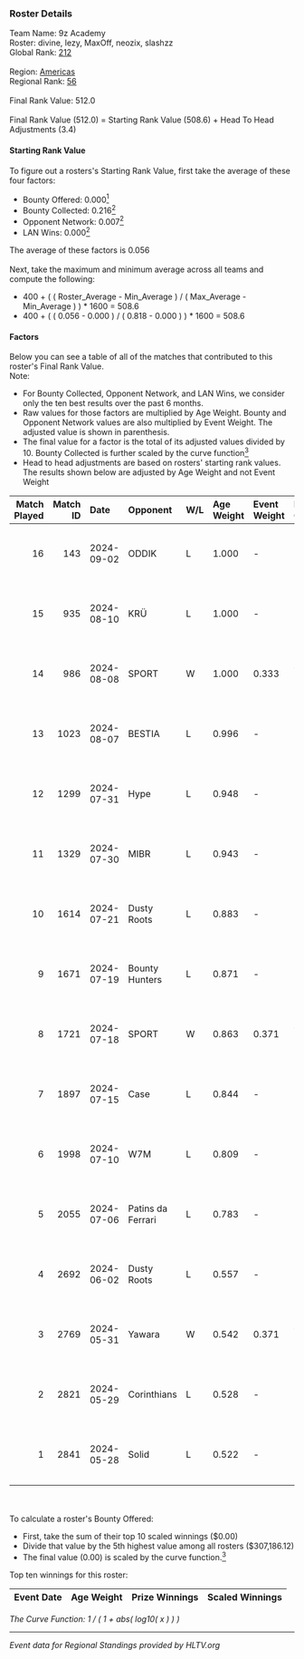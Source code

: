 ### Roster Details<br />
Team Name: 9z Academy<br />
Roster: divine, lezy, MaxOff, neozix, slashzz<br />
Global Rank: [212](../../standings_global_2024_09_07.md)<br />
<br />
Region: [Americas]( ../../standings_americas_2024_09_07.md)<br />
Regional Rank: [56]( ../../standings_americas_2024_09_07.md)<br />
<br />
Final Rank Value:  512.0<br />
<br />
Final Rank Value (512.0) = Starting Rank Value (508.6) + Head To Head Adjustments (3.4)<br />

#### Starting Rank Value<br />
To figure out a rosters's Starting Rank Value, first take the average of these four factors:<br />
- Bounty Offered: 0.000[<sup>1</sup>](#table2)
- Bounty Collected: 0.216[<sup>2</sup>](#table1)
- Opponent Network: 0.007[<sup>2</sup>](#table1)
- LAN Wins: 0.000[<sup>2</sup>](#table1)

The average of these factors is 0.056<br />
<br />
Next, take the maximum and minimum average across all teams and compute the following:<br />
- 400 + ( ( Roster_Average - Min_Average ) / ( Max_Average - Min_Average ) ) * 1600 = 508.6
- 400 + ( ( 0.056 - 0.000 ) / ( 0.818 - 0.000 ) ) * 1600 = 508.6


#### Factors<br />
Below you can see a table of all of the matches that contributed to this roster's Final Rank Value.<br />
Note:<br />

- For Bounty Collected, Opponent Network, and LAN Wins, we consider only the ten best results over the past 6 months.
- Raw values for those factors are multiplied by Age Weight. Bounty and Opponent Network values are also multiplied by Event Weight. The adjusted value is shown in parenthesis.
- The final value for a factor is the total of its adjusted values divided by 10. Bounty Collected is further scaled by the curve function[<sup>3</sup>](#curveFunction)
- Head to head adjustments are based on rosters' starting rank values. The results shown below are adjusted by Age Weight and not Event Weight
<span id="table1"></span><br />


| Match Played | Match ID | Date       | Opponent          | W/L | Age Weight | Event Weight | Bounty Collected | Opponent Network | LAN Wins  | H2H Adj. | Roster                                |
| -: | -: | :- | :- | :- | :- | :- | :- | :- | :- | -: | :- |
|           16 |      143 | 2024-09-02 | ODDIK             | L   | 1.000      | -            | -                | -                | -         |    -1.25 | divine, lezy, MaxOff, neozix, slashzz |
|           15 |      935 | 2024-08-10 | KRÜ               | L   | 1.000      | -            | -                | -                | -         |    -4.06 | divine, lezy, MaxOff, neozix, slashzz |
|           14 |      986 | 2024-08-08 | SPORT             | W   | 1.000      | 0.333        | 0.004 (0.001)    | 0.089 (0.030)    | 0 (0.000) |    20.65 | divine, lezy, MaxOff, neozix, slashzz |
|           13 |     1023 | 2024-08-07 | BESTIA            | L   | 0.996      | -            | -                | -                | -         |    -2.09 | divine, lezy, MaxOff, neozix, slashzz |
|           12 |     1299 | 2024-07-31 | Hype              | L   | 0.948      | -            | -                | -                | -         |    -3.64 | divine, lezy, MaxOff, neozix, slashzz |
|           11 |     1329 | 2024-07-30 | MIBR              | L   | 0.943      | -            | -                | -                | -         |    -0.28 | divine, lezy, MaxOff, neozix, slashzz |
|           10 |     1614 | 2024-07-21 | Dusty Roots       | L   | 0.883      | -            | -                | -                | -         |    -5.83 | divine, lezy, MaxOff, neozix, slashzz |
|            9 |     1671 | 2024-07-19 | Bounty Hunters    | L   | 0.871      | -            | -                | -                | -         |    -2.68 | divine, lezy, MaxOff, neozix, slashzz |
|            8 |     1721 | 2024-07-18 | SPORT             | W   | 0.863      | 0.371        | 0.004 (0.001)    | 0.089 (0.029)    | 0 (0.000) |    19.96 | divine, lezy, MaxOff, neozix, slashzz |
|            7 |     1897 | 2024-07-15 | Case              | L   | 0.844      | -            | -                | -                | -         |    -2.23 | divine, lezy, MaxOff, neozix, slashzz |
|            6 |     1998 | 2024-07-10 | W7M               | L   | 0.809      | -            | -                | -                | -         |    -4.88 | divine, lezy, MaxOff, neozix, slashzz |
|            5 |     2055 | 2024-07-06 | Patins da Ferrari | L   | 0.783      | -            | -                | -                | -         |    -4.52 | divine, lezy, MaxOff, neozix, slashzz |
|            4 |     2692 | 2024-06-02 | Dusty Roots       | L   | 0.557      | -            | -                | -                | -         |    -2.97 | divine, lezy, MaxOff, neozix, slashzz |
|            3 |     2769 | 2024-05-31 | Yawara            | W   | 0.542      | 0.371        | 0.000 (0.000)    | 0.034 (0.007)    | 0 (0.000) |     8.18 | divine, lezy, MaxOff, neozix, slashzz |
|            2 |     2821 | 2024-05-29 | Corinthians       | L   | 0.528      | -            | -                | -                | -         |    -8.97 | divine, lezy, MaxOff, neozix, slashzz |
|            1 |     2841 | 2024-05-28 | Solid             | L   | 0.522      | -            | -                | -                | -         |    -2.02 | divine, lezy, MaxOff, neozix, slashzz |

<br />
<span id="table2"></span><br />
To calculate a roster's Bounty Offered:<br />

- First, take the sum of their top 10 scaled winnings ($0.00)
- Divide that value by the 5th highest value among all rosters ($307,186.12)
- The final value (0.00) is scaled by the curve function.[<sup>3</sup>](#curveFunction)

Top ten winnings for this roster:<br />

| Event Date | Age Weight | Prize Winnings | Scaled Winnings |
| :- | -: | :- | :- |


<span id="curveFunction"></span>_The Curve Function: 1 / ( 1 + abs( log10( x ) ) )_<br />

---
_Event data for Regional Standings provided by HLTV.org_<br />
